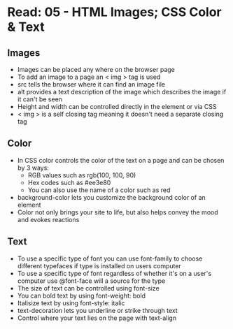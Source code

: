 # Read: 05 - HTML Images; CSS Color & Text

## Images
* Images can be placed any where on the browser page
* To add an image to a page an < img > tag is used
* src tells the browser where it can find an image file
* alt provides a text description of the image which describes the image if it can't be seen
* Height and width can be controlled directly in the element or via CSS
* < img > is a self closing tag meaning it doesn't need a separate closing tag

## Color
* In CSS color controls the color of the text on a page and can be chosen by 3 ways:
  * RGB values such as rgb(100, 100, 90)
  * Hex codes such as #ee3e80
  * You can also use the name of a color such as red
* background-color lets you customize the background color of an element
* Color not only brings your site to life, but also helps convey the mood and evokes reactions

## Text
* To use a specific type of font you can use font-family to choose different typefaces if type is installed on users computer
* To use a specific type of font regardless of whether it's on a user's computer use @font-face will a source for the type
* The size of text can be controlled using font-size
* You can bold text by using font-weight: bold
* Italisize text by using font-style: italic
* text-decoration lets you underline or strike through text
* Control where your text lies on the page with text-align